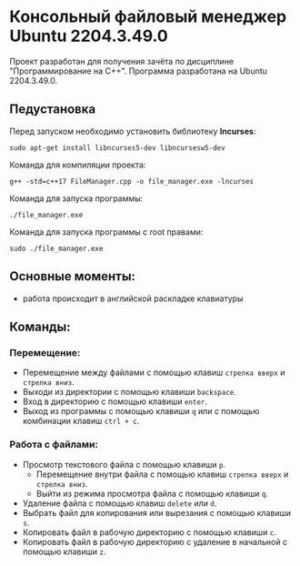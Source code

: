 # Консольный файловый менеджер Ubuntu 2204.3.49.0
Проект разработан для получения зачёта по дисциплине "Программирование на С++". Программа разработана на Ubuntu 2204.3.49.0.
## Педустановка
Перед запуском необходимо установить библиотеку **lncurses**:
```
sudo apt-get install libncurses5-dev libncursesw5-dev
```
Команда для компиляции проекта:
```
g++ -std=c++17 FileManager.cpp -o file_manager.exe -lncurses
```
Команда для запуска программы:
```
./file_manager.exe
```
Команда для запуска программы с root правами:
```
sudo ./file_manager.exe
```
## Основные моменты:
- работа происходит в английской раскладке клавиатуры
## Команды:
### Перемещение:
- Перемещение между файлами с помощью клавиш `стрелка вверх` и `стрелка вниз`.
- Выходи из директории с помощью клавиши `backspace`.
- Вход в директорию с помощью клавиши `enter`.
- Выход из программы с помощью клавиши `q` или с помощью комбинации клавиш `ctrl + c`.
### Работа с файлами:
- Просмотр текстового файла с помощью клавиши `p`.
  - Перемещение внутри файла с помощью клавиш `стрелка вверх` и `стрелка вниз`.
  - Выйти из режима просмотра файла с помощью клавиши `q`.
- Удаление файла с помощью клавиш `delete` или `d`.
- Выбрать файл для копирования или вырезания с помощью клавиши `s`.
- Копировать файл в рабочую директорию с помощью клавиши `c`.
- Копировать файл в рабочую директорию с удаление в начальной с помощью клавиши `z`.
